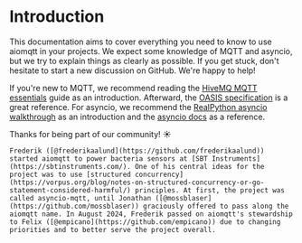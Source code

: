 # Introduction

This documentation aims to cover everything you need to know to use aiomqtt in your projects. We expect some knowledge of MQTT and asyncio, but we try to explain things as clearly as possible. If you get stuck, don't hesitate to start a new discussion on GitHub. We're happy to help!

If you're new to MQTT, we recommend reading the [HiveMQ MQTT essentials](https://www.hivemq.com/mqtt-essentials/) guide as an introduction. Afterward, the [OASIS specification](https://docs.oasis-open.org/mqtt/mqtt/v5.0/mqtt-v5.0.html) is a great reference. For asyncio, we recommend the [RealPython asyncio walkthrough](https://realpython.com/async-io-python/) as an introduction and the [asyncio docs](https://docs.python.org/3/library/asyncio.html) as a reference.

Thanks for being part of our community! ☀️

```{admonition} A little bit of history
Frederik ([@frederikaalund](https://github.com/frederikaalund)) started aiomqtt to power bacteria sensors at [SBT Instruments](https://sbtinstruments.com/). One of his central ideas for the project was to use [structured concurrency](https://vorpus.org/blog/notes-on-structured-concurrency-or-go-statement-considered-harmful/) principles. At first, the project was called asyncio-mqtt, until Jonathan ([@mossblaser](https://github.com/mossblaser)) graciously offered to pass along the aiomqtt name. In August 2024, Frederik passed on aiomqtt's stewardship to Felix ([@empicano](https://github.com/empicano)) due to changing priorities and to better serve the project overall.
```
